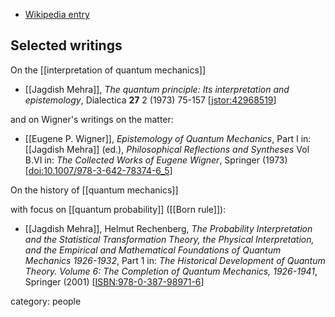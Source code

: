 
* [Wikipedia entry](https://en.wikipedia.org/wiki/Jagdish_Mehra)

## Selected writings

On the [[interpretation of quantum mechanics]]

* [[Jagdish Mehra]], *The quantum principle: Its interpretation and epistemology*, Dialectica **27** 2 (1973) 75-157 &lbrack;[jstor:42968519](https://www.jstor.org/stable/42968519)&rbrack;

and on Wigner's writings on the matter:

* [[Eugene P. Wigner]], *Epistemology of Quantum Mechanics*, Part I in: [[Jagdish Mehra]] (ed.), *Philosophical Reflections and Syntheses* Vol B.VI in: *The Collected Works of Eugene Wigner*, Springer (1973) &lbrack;[doi:10.1007/978-3-642-78374-6_5](https://doi.org/10.1007/978-3-642-78374-6_5)&rbrack;

On the history of [[quantum mechanics]]

with focus on [[quantum probability]] ([[Born rule]]):

* [[Jagdish Mehra]], Helmut Rechenberg, *The Probability Interpretation and the Statistical Transformation Theory, the Physical Interpretation, and the Empirical and Mathematical Foundations of Quantum Mechanics 1926-1932*, Part 1 in:  *The Historical Development of Quantum Theory. Volume 6: The Completion of Quantum Mechanics, 1926-1941*, Springer (2001)   &lbrack;[ISBN:978-0-387-98971-6](https://link.springer.com/book/9780387989716)&rbrack;


category: people